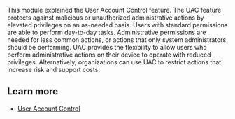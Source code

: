 This module explained the User Account Control feature. The UAC feature protects against malicious or unauthorized administrative actions by elevated privileges on an as-needed basis. Users with standard permissions are able to perform day-to-day tasks. Administrative permissions are needed for less common actions, or actions that only system administrators should be performing. UAC provides the flexibility to allow users who perform administrative actions on their device to operate with reduced privileges. Alternatively, organizations can use UAC to restrict actions that increase risk and support costs.

## Learn more

 -  [User Account Control](/windows/security/identity-protection/user-account-control/user-account-control-overview)
